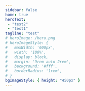 ```yaml
---
sidebar: false
home: true
heroText: 
 - "test2"
 - "test1"
tagline: "test"
# heroImage: /hero.png
# heroImageStyle: {
#   maxWidth: '600px',
#   width: '100%',
#   display: block,
#   margin: '9rem auto 2rem',
#   background: '#fff',
#   borderRadius: '1rem',
# }
bgImageStyle: { height: "450px" }
---
```

<style>
/* * {
    padding: 0;
    margin: 0;
    box-sizing: border-box;
    font-family: "Roboto";
    font-weight: 100;
  } */
  
  /* body {
    font-size: 18px;
    color: hsla(210deg, 100%, 100%, 1);
    width: 100vw;
    height: 100vh;
    display: flex;
    justify-content: center;
    align-items: center;
  } */
  
 .hero h1 {
    text-transform: uppercase;
    letter-spacing: 1.5em;
    font-size: clamp(1em, 5vw, 4em);
    animation: breath 10000ms ease-in-out infinite alternate;
  }
 h1 > .last {
    letter-spacing: 0;
    z-index:100;
  }
  
  @keyframes breath {
    0% {
      transform: scale(1);
    }
    100% {
      transform: scale(1.1);
    }
  }
  
  canvas {
    position: absolute;
    top: 0;
    left: 0;
    margin: 0;
    padding: 0;
    background-color: hsla(240deg, 20%, 20%, 1);

  }
  
</style>


<script>
window.addEventListener('load', (event) => {
(function () {
    const canvas = document.getElementById("lines");
    const ctx = canvas.getContext("2d");
    let width;
    let height;
    class Line {
      constructor(origin, size, length, color, style = "pattern") {
        this.size = size;
        this.origin = origin;
        this.length = length;
        this.color = color;
        this.style = style;
        this.origin = `M${origin.x},${origin.y}`;
        this.offSet = 0;
        this.line = null;
        this.offSetSpeed = length / size;
      }
      getColorString() {
        return `hsla(${this.color.h}deg,${this.color.s}%,${this.color.l}%,${this.color.a})`;
      }
      generators() {
        return [
          {
            line: `h${this.size}`,
            mag: this.size
          },
          {
            line: `h-${this.size}`,
            mag: this.size
          },
          {
            line: `v${this.size}`,
            mag: this.size
          },
          {
            line: `v-${this.size}`,
            mag: this.size
          },
          {
            line: `l${this.size},${this.size}`,
            mag: Math.hypot(this.size, this.size)
          },
          {
            line: `l${this.size}-${this.size}`,
            mag: Math.hypot(this.size, this.size)
          },
          {
            line: `l-${this.size},${this.size}`,
            mag: Math.hypot(this.size, this.size)
          },
          {
            line: `l-${this.size}-${this.size}`,
            mag: Math.hypot(this.size, this.size)
          }
        ];
      }
      generate() {
        let segments = this.generators(this.size);
        let path = this.origin;
        let mag = 0;
        let fragment;
        let i;
        for (i = 0; i < this.length; i += 1) {
          fragment = segments[(Math.random() * segments.length) | 0];
          path += ` ${fragment.line}`;
          mag += fragment.mag;
        }
        this.line = {
          path,
          mag
        };
        return this;
      }
      renderStyle(style) {
        if (style === "glitches") {
          ctx.lineDashOffset = this.line.mag + this.offSet;
          ctx.setLineDash([
            this.size ** 1.5,
            (this.line.mag / this.length) * this.size ** 2
          ]);
          this.offSet += 20;
          // this.size / (this.size ** 2);
          ctx.lineWidth = 2;
          return this;
        }
        if (style === "pattern") {
          ctx.lineDashOffset = this.line.mag - this.offSet;
          ctx.setLineDash([this.line.mag, this.line.mag]);
          this.offSet += 10;
          //this.size / (this.size ** 100);
          ctx.lineWidth = 0.2;
        }
      }
      mutatePath() {
        let lineFragment = this.line.path.split(" ").slice(1);
        let generator = this.generators();
        lineFragment[(Math.random() * lineFragment.length) | 0] =
          generator[(Math.random() * generator.length) | 0].line;
        this.line.path = `${this.line.path.split(" ")[0]} ${lineFragment.join(
          " "
        )}`;
      }
      draw() {
        !this.line && this.generate();
  
        ctx.strokeStyle = this.getColorString();
        this.renderStyle(this.style);
        ctx.lineCap = "round";
        ctx.lineJoin = "round";
        ctx.stroke(new Path2D(this.line.path));
        return this;
      }
    }
    function clear() {
      ctx.fillStyle = `hsla(200deg, 20%, 10%, 0.3)`;
      ctx.fillRect(0, 0, width, height);
    }
    function generateLines(amount) {
      let lines = [];
      let styles = [
        {
          size: 1.25,
          style: "pattern",
          color: { h: 210, s: 100, l: 70, a: 0.5 }
        },
        { size: 2.5, style: "pattern", color: { h: 190, s: 90, l: 50, a: 0.3 } },
        { size: 5, style: "pattern", color: { h: 210, s: 70, l: 60, a: 0.2 } },
        { size: 10, style: "pattern", color: { h: 310, s: 80, l: 55, a: 0.15 } },
        { size: 20, style: "pattern", color: { h: 200, s: 25, l: 35, a: 0.12 } },
        { size: 20, style: "pattern", color: { h: 210, s: 20, l: 40, a: 0.12 } },
        { size: 40, style: "pattern", color: { h: 190, s: 40, l: 50, a: 0.12 } },
        { size: 80, style: "pattern", color: { h: 220, s: 50, l: 60, a: 0.12 } },
        { size: 40, style: "glitches", color: { h: 300, s: 100, l: 50, a: 0.3 } },
        { size: 20, style: "glitches", color: { h: 210, s: 100, l: 50, a: 0.3 } },
        { size: 60, style: "glitches", color: { h: 30, s: 100, l: 50, a: 0.3 } }
      ];
      for (let i = 0; i < amount; i += 1) {
        let style = styles[(Math.random() ** 2 * styles.length) | 0];
        lines.push(
          new Line(
            { x: width * 0.5, y: height * 0.5 },
            style.size,
            500 + Math.random() * 1000,
            style.color,
            style.style
          )
        );
      }
      return lines;
    }
    let id;
    function resize() {
      id = cancelAnimationFrame(id);
      width = window.innerWidth;
      height = window.innerHeight;
      canvas.width = width;
      canvas.height = height;
      const lines = generateLines(40);
      function update() {
        if (!(id % 3)) {
          clear();
          lines.forEach((line) => {
            line.draw();
            if (!(id % 5) && Math.random() > 0.95) {
              line.mutatePath();
            }
          });
        }
        id = requestAnimationFrame(update);
      }
      id = requestAnimationFrame(update);
    }
    window.addEventListener("resize", resize, {
      passive: true
    });
    resize();
  })();
});
</script>
